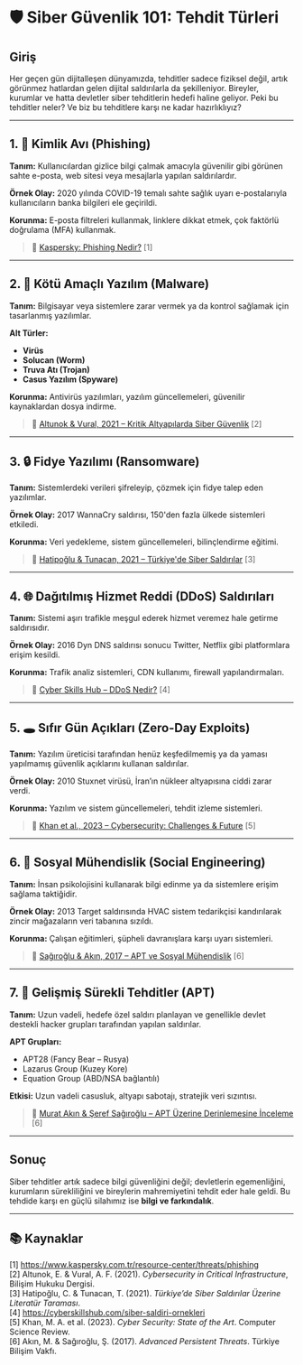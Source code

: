 # 🛡️ Siber Güvenlik 101: Tehdit Türleri

## Giriş

Her geçen gün dijitalleşen dünyamızda, tehditler sadece fiziksel değil, artık görünmez hatlardan gelen dijital saldırılarla da şekilleniyor. Bireyler, kurumlar ve hatta devletler siber tehditlerin hedefi haline geliyor. Peki bu tehditler neler? Ve biz bu tehditlere karşı ne kadar hazırlıklıyız?

---

## 1. 🎣 Kimlik Avı (Phishing)

**Tanım:** Kullanıcılardan gizlice bilgi çalmak amacıyla güvenilir gibi görünen sahte e-posta, web sitesi veya mesajlarla yapılan saldırılardır.

**Örnek Olay:** 2020 yılında COVID-19 temalı sahte sağlık uyarı e-postalarıyla kullanıcıların banka bilgileri ele geçirildi.

**Korunma:** E-posta filtreleri kullanmak, linklere dikkat etmek, çok faktörlü doğrulama (MFA) kullanmak.

> 📎 [Kaspersky: Phishing Nedir?](https://www.kaspersky.com.tr/resource-center/threats/phishing) [1]

---

## 2. 🦠 Kötü Amaçlı Yazılım (Malware)

**Tanım:** Bilgisayar veya sistemlere zarar vermek ya da kontrol sağlamak için tasarlanmış yazılımlar.

**Alt Türler:** 
- **Virüs**
- **Solucan (Worm)**
- **Truva Atı (Trojan)**
- **Casus Yazılım (Spyware)**

**Korunma:** Antivirüs yazılımları, yazılım güncellemeleri, güvenilir kaynaklardan dosya indirme.

> 📎 [Altunok & Vural, 2021 – Kritik Altyapılarda Siber Güvenlik](https://dergipark.org.tr/tr/download/article-file/2029110) [2]

---

## 3. 🔒 Fidye Yazılımı (Ransomware)

**Tanım:** Sistemlerdeki verileri şifreleyip, çözmek için fidye talep eden yazılımlar.

**Örnek Olay:** 2017 WannaCry saldırısı, 150'den fazla ülkede sistemleri etkiledi.

**Korunma:** Veri yedekleme, sistem güncellemeleri, bilinçlendirme eğitimi.

> 📎 [Hatipoğlu & Tunacan, 2021 – Türkiye'de Siber Saldırılar](https://dergipark.org.tr/en/download/article-file/2078359) [3]

---

## 4. 🌐 Dağıtılmış Hizmet Reddi (DDoS) Saldırıları

**Tanım:** Sistemi aşırı trafikle meşgul ederek hizmet veremez hale getirme saldırısıdır.

**Örnek Olay:** 2016 Dyn DNS saldırısı sonucu Twitter, Netflix gibi platformlara erişim kesildi.

**Korunma:** Trafik analiz sistemleri, CDN kullanımı, firewall yapılandırmaları.

> 📎 [Cyber Skills Hub – DDoS Nedir?](https://cyberskillshub.com/siber-saldiri-ornekleri) [4]

---

## 5. 🕳️ Sıfır Gün Açıkları (Zero-Day Exploits)

**Tanım:** Yazılım üreticisi tarafından henüz keşfedilmemiş ya da yaması yapılmamış güvenlik açıklarını kullanan saldırılar.

**Örnek Olay:** 2010 Stuxnet virüsü, İran’ın nükleer altyapısına ciddi zarar verdi.

**Korunma:** Yazılım ve sistem güncellemeleri, tehdit izleme sistemleri.

> 📎 [Khan et al., 2023 – Cybersecurity: Challenges & Future](https://www.sciencedirect.com/science/article/abs/pii/S1574013723000073) [5]

---

## 6. 🧠 Sosyal Mühendislik (Social Engineering)

**Tanım:** İnsan psikolojisini kullanarak bilgi edinme ya da sistemlere erişim sağlama taktiğidir.

**Örnek Olay:** 2013 Target saldırısında HVAC sistem tedarikçisi kandırılarak zincir mağazaların veri tabanına sızıldı.

**Korunma:** Çalışan eğitimleri, şüpheli davranışlara karşı uyarı sistemleri.

> 📎 [Sağıroğlu & Akın, 2017 – APT ve Sosyal Mühendislik](https://dergipark.org.tr/en/pub/tbvinf/issue/31899/349126) [6]

---

## 7. 🎯 Gelişmiş Sürekli Tehditler (APT)

**Tanım:** Uzun vadeli, hedefe özel saldırı planlayan ve genellikle devlet destekli hacker grupları tarafından yapılan saldırılar.

**APT Grupları:** 
- APT28 (Fancy Bear – Rusya)
- Lazarus Group (Kuzey Kore)
- Equation Group (ABD/NSA bağlantılı)

**Etkisi:** Uzun vadeli casusluk, altyapı sabotajı, stratejik veri sızıntısı.

> 📎 [Murat Akın & Şeref Sağıroğlu – APT Üzerine Derinlemesine İnceleme](https://dergipark.org.tr/tr/pub/tbvinf/issue/31899/349126) [6]

---

## Sonuç

Siber tehditler artık sadece bilgi güvenliğini değil; devletlerin egemenliğini, kurumların sürekliliğini ve bireylerin mahremiyetini tehdit eder hale geldi. Bu tehdide karşı en güçlü silahımız ise **bilgi ve farkındalık**.

---

## 📚 Kaynaklar

[1] https://www.kaspersky.com.tr/resource-center/threats/phishing  
[2] Altunok, E. & Vural, A. F. (2021). *Cybersecurity in Critical Infrastructure*, Bilişim Hukuku Dergisi.  
[3] Hatipoğlu, C. & Tunacan, T. (2021). *Türkiye’de Siber Saldırılar Üzerine Literatür Taraması*.  
[4] https://cyberskillshub.com/siber-saldiri-ornekleri  
[5] Khan, M. A. et al. (2023). *Cyber Security: State of the Art*. Computer Science Review.  
[6] Akın, M. & Sağıroğlu, Ş. (2017). *Advanced Persistent Threats*. Türkiye Bilişim Vakfı.

